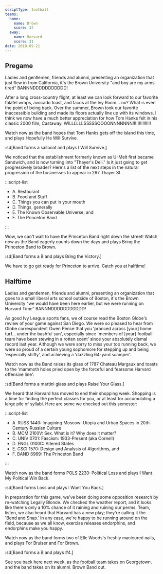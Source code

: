```yaml
---
scriptType: football
teams:
  home:
    name: Brown
    score: 17
  away:
    name: Harvard
    score: 31
date: 2018-09-21
---
```


## Pregame

Ladies and gentlemen, friends and alumni, presenting an organization that just flew in from California, it's the Brown University "and boy are my arms tired" BANNNDDDDDDDDDDD!

After a long cross-country flight, at least we can look forward to our favorite falafel wraps, avocado toast, and tacos at the Ivy Room... no? What is even the point of being back. Over the summer, Brown took our favorite inaccessible building and made its floors actually line up with its windows. I think we now have a much better appreciation for how Tom Hanks felt in his classic 2000 film, Castaway. WILLLLLLSSSSSOOOONNNNNNN!!!!!!!!!!!!!!!

Watch now as the band hopes that Tom Hanks gets off the island this time, and plays Hopefully He Will Survive.

:sd[Band forms a sailboat and plays I Will Survive.]

We noticed that the establishment formerly known as U-Melt first became Sandwich, and is now turning into "Thayer's Deli." Is it just going to get progressively broader? Here's a list of the next steps in the natural progression of the businesses to appear in 267 Thayer St.

:::script-list

- A. Restaurant
- B. Food and Stuff
- C. Things you can put in your mouth
- D. Things, generally
- E. The Known Observable Universe, and
- F. The Princeton Band

:::

Wow, we can't wait to have the Princeton Band right down the street! Watch now as the Band eagerly counts down the days and plays Bring the Princeton Band to Brown.

:sd[Band forms a B and plays Bring the Victory.]

We have to go get ready for Princeton to arrive. Catch you at halftime!

## Halftime

Ladies and gentlemen, friends and alumni, presenting an organization that goes to a small liberal arts school outside of Boston, it's the Brown University "we would have been here earlier, but we were running on Harvard Time" BANNNDDDDDDDDDDD!

As good Ivy League sports fans, we of course read the Boston Globe's review of your game against San Diego. We were so pleased to hear from Globe correspondent Owen Pence that you 'pranced across \[your] home turf... under the bashful sun', especially since 'members of \[your] football team have been stewing in a rotten scent' since your absolutely dismal record last year. Although we were sorry to miss your top running back, we were so proud of a certain young sophomore for stepping up and being 'especially shifty', and achieving a 'dazzling 64-yard scamper'.

Watch now as the Band raises its glass of 1787 Chateau Margaux and toasts to the 'mammoth holes pried open by the forceful and fearsome Harvard offensive line'.

:sd[Band forms a martini glass and plays Raise Your Glass.]

We heard that Harvard has moved to end their shopping week. Shopping is a time for finding the perfect classes for you, or at least for accumulating a large pile of syllabi. Here are some we checked out this semester:

:::script-list

- A. RUSS 1440: Imagining Moscow: Utopia and Urban Spaces in 20th-Century Russian Culture
- B. MCM 2100V: Sex. What is it? Why does it matter?
- C. UNIV 0701: Fascism: 1933-Present (aka Cornell)
- D. ENGL 0100C: Altered States
- E. CSCI 1570: Design and Analysis of Algorithms, and
- F. BAND 6969: The Princeton Band

:::

Watch now as the band forms POLS 2230: Political Loss and plays I Want My Political Win Back.

:sd[Band forms Loss and plays I Want You Back.]

In preparation for this game, we've been doing some opposition research by re-watching Legally Blonde. We checked the weather report, and it looks like there's only a 10% chance of it raining and ruining our perms. Team, listen, we also heard that Harvard has a new play; they're calling it the 'Bend and Snap.' In any case, we're happy to be running around on the field, because as we all know, exercise releases endorphins, and endorphins make you happy.

Watch now as the band forms two of Elle Woods's freshly manicured nails, and plays For Bruiser and For Brown.

:sd[Band forms a B and plays #4.]

See you back here next week, as the football team takes on Georgetown, and the band takes on its alumni. Brown Band out.
